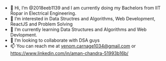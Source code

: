 - 👋 Hi, I’m @2018eeb1139 and I am currently doing my Bachelors from IIT Ropar in Electrical Engineering.
- 👀 I’m interested in Data Structres and Algorithms, Web Development, ReactJS and Problem Solving
- 🌱 I’m currently learning  Data Structures and Algorithms and Web Devlopment.
- 💞️ I’m looking to collaborate with DSA guys
- 📫 You can reach me at venom.carnage1034@gmail.com or https://www.linkedin.com/in/aman-chandra-51993b16b/

<!---
2018eeb1139/2018eeb1139 is a ✨ special ✨ repository because its `README.md` (this file) appears on your GitHub profile.
You can click the Preview link to take a look at your changes.
--->
